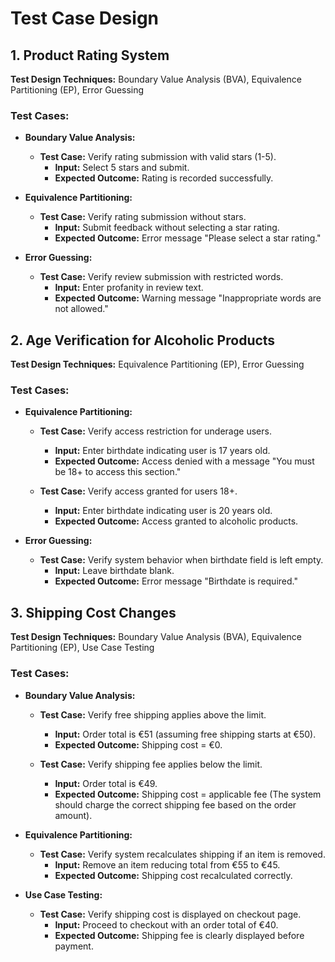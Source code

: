 # Test Case Design

## 1. Product Rating System

**Test Design Techniques:** Boundary Value Analysis (BVA), Equivalence Partitioning (EP), Error Guessing

### Test Cases:

- **Boundary Value Analysis:**
  - **Test Case:** Verify rating submission with valid stars (1-5).
    - **Input:** Select 5 stars and submit.
    - **Expected Outcome:** Rating is recorded successfully.

- **Equivalence Partitioning:**
  - **Test Case:** Verify rating submission without stars.
    - **Input:** Submit feedback without selecting a star rating.
    - **Expected Outcome:** Error message "Please select a star rating."

- **Error Guessing:**
  - **Test Case:** Verify review submission with restricted words.
    - **Input:** Enter profanity in review text.
    - **Expected Outcome:** Warning message "Inappropriate words are not allowed."

## 2. Age Verification for Alcoholic Products

**Test Design Techniques:** Equivalence Partitioning (EP), Error Guessing

### Test Cases:

- **Equivalence Partitioning:**
  - **Test Case:** Verify access restriction for underage users.
    - **Input:** Enter birthdate indicating user is 17 years old.
    - **Expected Outcome:** Access denied with a message "You must be 18+ to access this section."

  - **Test Case:** Verify access granted for users 18+.
    - **Input:** Enter birthdate indicating user is 20 years old.
    - **Expected Outcome:** Access granted to alcoholic products.

- **Error Guessing:**
  - **Test Case:** Verify system behavior when birthdate field is left empty.
    - **Input:** Leave birthdate blank.
    - **Expected Outcome:** Error message "Birthdate is required."

## 3. Shipping Cost Changes

**Test Design Techniques:** Boundary Value Analysis (BVA), Equivalence Partitioning (EP), Use Case Testing

### Test Cases:

- **Boundary Value Analysis:**
  - **Test Case:** Verify free shipping applies above the limit.
    - **Input:** Order total is €51 (assuming free shipping starts at €50).
    - **Expected Outcome:** Shipping cost = €0.

  - **Test Case:** Verify shipping fee applies below the limit.
    - **Input:** Order total is €49.
    - **Expected Outcome:** Shipping cost = applicable fee (The system should charge the correct shipping fee based on the order amount).

- **Equivalence Partitioning:**
  - **Test Case:** Verify system recalculates shipping if an item is removed.
    - **Input:** Remove an item reducing total from €55 to €45.
    - **Expected Outcome:** Shipping cost recalculated correctly.

- **Use Case Testing:**
  - **Test Case:** Verify shipping cost is displayed on checkout page.
    - **Input:** Proceed to checkout with an order total of €40.
    - **Expected Outcome:** Shipping fee is clearly displayed before payment.